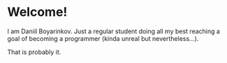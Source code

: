 # Welcome!

I am Daniil Boyarinkov. Just a regular student doing all my best reaching a goal of becoming a programmer (kinda unreal but nevertheless...).

That is probably it. 
